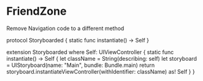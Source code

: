 # FriendZone


Remove Navigation code to a different method

protocol Storyboarded {
    static func instantiate() -> Self
}

extension Storyboarded where Self: UIViewController {
    static func instantiate() -> Self {
        let className = String(describing: self)
        let storyboard = UIStoryboard(name: "Main", bundle: Bundle.main)
        return storyboard.instantiateViewController(withIdentifier: className) as! Self
    }
}


